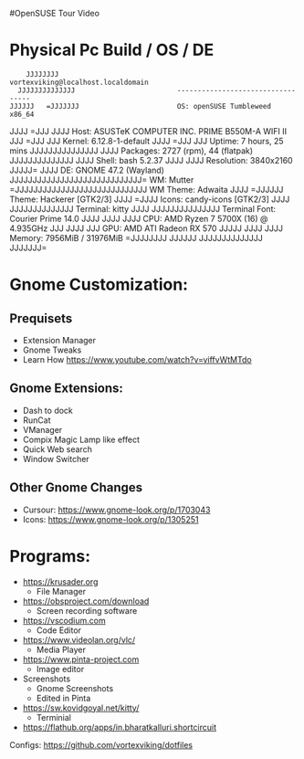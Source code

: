 #OpenSUSE Tour Video

# Physical Pc Build / OS / DE
        JJJJJJJJ                            vortexviking@localhost.localdomain 
      JJJJJJJJJJJJJJ                         ---------------------------------- 
    JJJJJJ   =JJJJJJJ                        OS: openSUSE Tumbleweed x86_64 
   JJJJ      =JJJ JJJJ                       Host: ASUSTeK COMPUTER INC. PRIME B550M-A WIFI II 
   JJJ       =JJJ   JJJ                      Kernel: 6.12.8-1-default 
  JJJJ       =JJJ   JJJ                      Uptime: 7 hours, 25 mins 
  JJJJJJJJJJJJJJJ   JJJJ                     Packages: 2727 (rpm), 44 (flatpak) 
   JJJJJJJJJJJJJJ   JJJJ                     Shell: bash 5.2.37 
   JJJJ             JJJJ                     Resolution: 3840x2160 
    JJJJJ=          JJJJ                     DE: GNOME 47.2 (Wayland) 
      JJJJJJJJJJJJJJJJJJJJJJJJJJJJJ=         WM: Mutter 
        =JJJJJJJJJJJJJJJJJJJJJJJJJJJJJ       WM Theme: Adwaita 
                    JJJJ         =JJJJJJ     Theme: Hackerer [GTK2/3] 
                    JJJJ            =JJJJ    Icons: candy-icons [GTK2/3] 
                    JJJJ   JJJJJJJJJJJJJJ    Terminal: kitty 
                    JJJJ   JJJJJJJJJJJJJJJ   Terminal Font: Courier Prime 14.0 
                    JJJJ   JJJJ       JJJJ   CPU: AMD Ryzen 7 5700X (16) @ 4.935GHz 
                     JJJ   JJJJ       JJJ    GPU: AMD ATI Radeon RX 570 
                     JJJJJ JJJJ      JJJJ    Memory: 7956MiB / 31976MiB 
                      =JJJJJJJJ   JJJJJJ
                        JJJJJJJJJJJJJJ                               
                           JJJJJJJ=                                  



# Gnome Customization:
## Prequisets
- Extension Manager
- Gnome Tweaks
- Learn How https://www.youtube.com/watch?v=viffvWtMTdo

## Gnome Extensions:
 - Dash to dock
 - RunCat
 - VManager
 - Compix Magic Lamp like effect
 - Quick Web search
 - Window Switcher

## Other Gnome Changes
- Cursour: https://www.gnome-look.org/p/1703043
- Icons: https://www.gnome-look.org/p/1305251

# Programs: 
- https://krusader.org
	- File Manager
- https://obsproject.com/download
	- Screen recording software
- https://vscodium.com
	- Code Editor
- https://www.videolan.org/vlc/
	- Media Player
- https://www.pinta-project.com
	- Image editor
- Screenshots
	- Gnome Screenshots
	- Edited in Pinta
- https://sw.kovidgoyal.net/kitty/
	- Terminial
- https://flathub.org/apps/in.bharatkalluri.shortcircuit


Configs:
https://github.com/vortexviking/dotfiles

